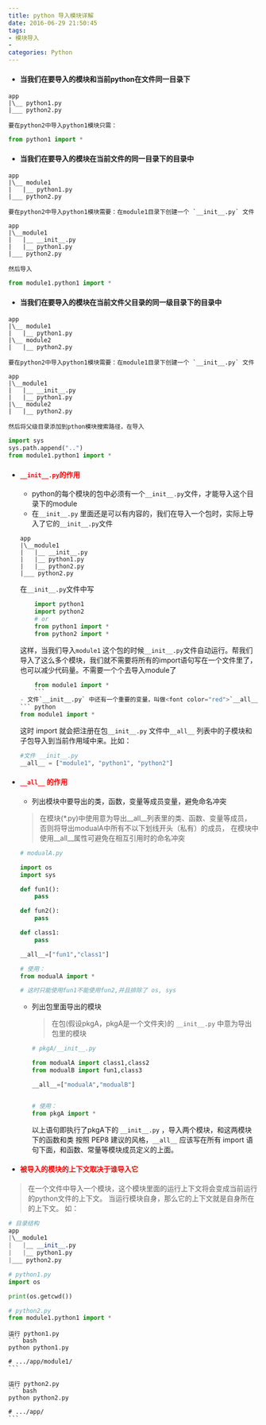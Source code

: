 ```yaml
---
title: python 导入模块详解
date: 2016-06-29 21:50:45
tags:
- 模块导入
-
categories: Python
---
```


- #### 当我们在要导入的模块和当前python在文件同一目录下
```
app
|\__ python1.py
|___ python2.py
```
    要在python2中导入python1模块只需：
``` python
from python1 import *
```

- #### 当我们在要导入的模块在当前文件的同一目录下的目录中
```
app
|\__ module1
|   |__ python1.py
|___ python2.py
```
    要在python2中导入python1模块需要：在module1目录下创建一个 `__init__.py` 文件
```
app
|\__module1
|   |__ __init__.py
|   |__ python1.py
|___ python2.py
```
    然后导入
``` python
from module1.python1 import *
```

- #### 当我们在要导入的模块在当前文件父目录的同一级目录下的目录中
```
app
|\__ module1
|   |__ python1.py
|\__ module2
|   |__ python2.py
```
    要在python2中导入python1模块需要：在module1目录下创建一个 `__init__.py` 文件
```
app
|\__module1
|   |__ __init__.py
|   |__ python1.py
|\__ module2
|   |__ python2.py
```
    然后将父级目录添加到pthon模块搜索路径，在导入
``` python
import sys
sys.path.append("..")
from module1.python1 import *
```

- #### <font color=red>`__init__.py`的作用</font>
    - python的每个模块的包中必须有一个`__init__.py`文件，才能导入这个目录下的module
    - 在`__init__.py` 里面还是可以有内容的，我们在导入一个包时，实际上导入了它的`__init__.py`文件
    ```
    app
    |\__module1
    |   |__ __init__.py
    |   |__ python1.py
    |   |__ python2.py
    |___ python2.py
    ```

    在`__init__.py`文件中写
    ``` python
        import python1
        import python2
        # or
        from python1 import *
        from python2 import *
    ```
    这样，当我们导入`module1` 这个包的时候`__init__.py`文件自动运行。帮我们导入了这么多个模块，我们就不需要将所有的import语句写在一个文件里了，也可以减少代码量。不需要一个个去导入module了
    ``` python
        from module1 import *
        ```
    - 文件`__init__.py` 中还有一个重要的变量，叫做<font color="red">`__all__`</font>。我们有时会使出一招“全部导入”，也就是这样：
    ``` python
    from module1 import *
    ```
    这时 import 就会把注册在包`__init__.py` 文件中`__all__` 列表中的子模块和子包导入到当前作用域中来。比如：

    ``` python
    #文件 __init__.py
    __all__ = ["module1", "python1", "python2"]
    ```

- #### <font color=red>`__all__` 的作用</font>
    - 列出模块中要导出的类，函数，变量等成员变量，避免命名冲突
    > 在模块(*.py)中使用意为导出__all__列表里的类、函数、变量等成员，
    否则将导出modualA中所有不以下划线开头（私有）的成员，
    在模块中使用__all__属性可避免在相互引用时的命名冲突

    ``` python
    # modualA.py

    import os
    import sys

    def fun1():
        pass

    def fun2():
        pass

    def class1:
        pass

    __all__=["fun1","class1"]

    # 使用：
    from modualA import *

    # 这时只能使用fun1不能使用fun2,并且排除了 os, sys
    ```

    - 列出包里面导出的模块
        > 在包(假设pkgA，pkgA是一个文件夹)的 `__init__.py` 中意为导出包里的模块

        ``` python
        # pkgA/__init__.py

        from modualA import class1,class2
        from modualB import fun1,class3

        __all__=["modualA","modualB"]


        # 使用：
        from pkgA import *
        ```
        以上语句即执行了pkgA下的 `__init__.py` ，导入两个模块，和这两模块下的函数和类
        按照 PEP8 建议的风格，`__all__` 应该写在所有 import 语句下面，和函数、常量等模块成员定义的上面。


- #### <font color=red>被导入的模块的上下文取决于谁导入它</font>
> 在一个文件中导入一个模块，这个模块里面的运行上下文将会变成当前运行的python文件的上下文。
当运行模块自身，那么它的上下文就是自身所在的上下文。
如：
``` python
# 目录结构
app
|\__module1
|   |__ __init__.py
|   |__ python1.py
|___ python2.py

# python1.py
import os

print(os.getcwd())

# python2.py
from module1.python1 import *
```
    运行 python1.py
    ``` bash
    python python1.py

    # .../app/module1/
    ```

    运行 python2.py
    ``` bash
    python python2.py

    # .../app/
    ```